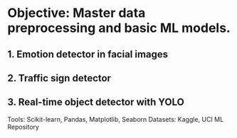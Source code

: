 # Objective: Master data preprocessing and basic ML models.
## 1. Emotion detector in facial images
## 2. Traffic sign detector
## 3. Real-time object detector with YOLO
   
Tools: Scikit-learn, Pandas, Matplotlib, Seaborn
Datasets: Kaggle, UCI ML Repository
